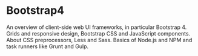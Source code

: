 # Bootstrap4
An overview of client-side web UI frameworks, in particular Bootstrap 4. Grids and responsive design, Bootstrap CSS and JavaScript components. About CSS preprocessors, Less and Sass.  Basics of Node.js and NPM and task runners like Grunt and Gulp.

